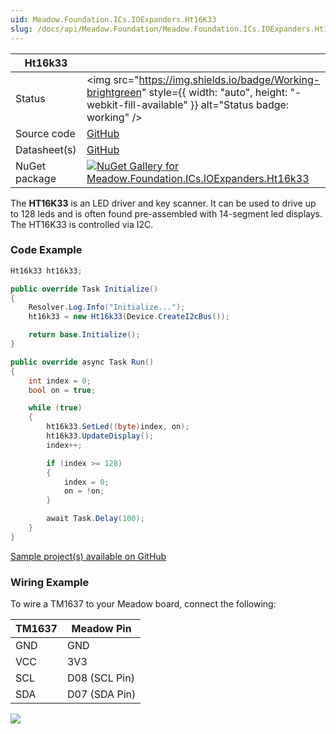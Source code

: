 ```yaml
---
uid: Meadow.Foundation.ICs.IOExpanders.Ht16K33
slug: /docs/api/Meadow.Foundation/Meadow.Foundation.ICs.IOExpanders.Ht16k33
---
```


| Ht16k33 | |
|--------|--------|
| Status | <img src="https://img.shields.io/badge/Working-brightgreen" style={{ width: "auto", height: "-webkit-fill-available" }} alt="Status badge: working" /> |
| Source code | [GitHub](https://github.com/WildernessLabs/Meadow.Foundation/tree/main/Source/Meadow.Foundation.Peripherals/ICs.IOExpanders.Ht16k33) |
| Datasheet(s) | [GitHub](https://github.com/WildernessLabs/Meadow.Foundation/tree/main/Source/Meadow.Foundation.Peripherals/ICs.IOExpanders.Ht16k33/Datasheet) |
| NuGet package | <a href="https://www.nuget.org/packages/Meadow.Foundation.ICs.IOExpanders.Ht16k33/" target="_blank"><img src="https://img.shields.io/nuget/v/Meadow.Foundation.ICs.IOExpanders.Ht16k33.svg?label=Meadow.Foundation.ICs.IOExpanders.Ht16k33" alt="NuGet Gallery for Meadow.Foundation.ICs.IOExpanders.Ht16k33" /></a> |

The **HT16K33** is an LED driver and key scanner. It can be used to drive up to 128 leds and is often found pre-assembled with 14-segment led displays. The HT16K33 is controlled via I2C.

### Code Example

```csharp
Ht16k33 ht16k33;

public override Task Initialize()
{
    Resolver.Log.Info("Initialize...");
    ht16k33 = new Ht16k33(Device.CreateI2cBus());

    return base.Initialize();
}

public override async Task Run()
{
    int index = 0;
    bool on = true;

    while (true)
    {
        ht16k33.SetLed((byte)index, on);
        ht16k33.UpdateDisplay();
        index++;

        if (index >= 128)
        {
            index = 0;
            on = !on;
        }

        await Task.Delay(100);
    }
}

```

[Sample project(s) available on GitHub](https://github.com/WildernessLabs/Meadow.Foundation/tree/main/Source/Meadow.Foundation.Peripherals/ICs.IOExpanders.Ht16k33/Samples/Ht16k33_Sample)

### Wiring Example

 To wire a TM1637 to your Meadow board, connect the following:

| TM1637  | Meadow Pin    |
|---------|---------------|
| GND     | GND           |
| VCC     | 3V3           |
| SCL     | D08 (SCL Pin) |
| SDA     | D07 (SDA Pin) |

<img src="/API_Assets/Meadow.Foundation.ICs.IOExpanders.HT16K33/Ht16K33_Fritzing.png" />




